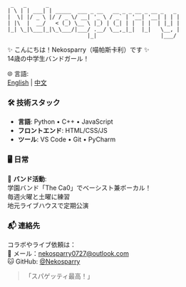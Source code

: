 ```
 _   _      _                                         
| \ | | ___| | _____  ___ _ __   __ _ _ __ _ __ _   _ 
|  \| |/ _ \ |/ / _ \/ __| '_ \ / _` | '__| '__| | | |
| |\  |  __/   < (_) \__ \ |_) | (_| | |  | |  | |_| |
|_| \_|\___|_|\_\___/|___/ .__/ \__,_|_|  |_|   \__, |
                         |_|                    |___/ 
```

✨ こんにちは！Nekosparry（喵帕斯卡利）です ✨  
14歳の中学生バンドガール！

🌐 言語:  
[English](README.md) | [中文](README_ZH.md)

### 🛠️ 技術スタック
- **言語**: Python • C++ • JavaScript
- **フロントエンド**: HTML/CSS/JS
- **ツール**: VS Code • Git • PyCharm

### 🖥 日常
🎤 **バンド活動**:  
学園バンド「The Ca0」でベーシスト兼ボーカル！  
毎週火曜と土曜に練習  
地元ライブハウスで定期公演

### 📬 連絡先
コラボやライブ依頼は：  
📧 メール：[nekosparry0727@outlook.com](mailto:nekosparry0727@outlook.com)  
🐱 GitHub: [@Nekosparry](https://github.com/HTML0727)

> 「スパゲッティ最高！」
